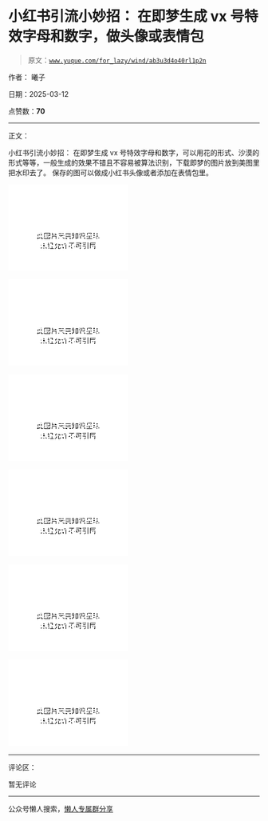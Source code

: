 # 小红书引流小妙招： 在即梦生成 vx 号特效字母和数字，做头像或表情包

> 原文：[`www.yuque.com/for_lazy/wind/ab3u3d4o40rl1p2n`](https://www.yuque.com/for_lazy/wind/ab3u3d4o40rl1p2n)

作者： 曦子

日期：2025-03-12

点赞数：**70**

* * *

正文：

小红书引流小妙招：
在即梦生成 vx 号特效字母和数字，可以用花的形式、沙漠的形式等等，一般生成的效果不错且不容易被算法识别，下载即梦的图片放到美图里把水印去了。
保存的图可以做成小红书头像或者添加在表情包里。

![](img/1e3ad26aba99cde2ee94c4eafed7fc52.png "None")

![](img/7f569d763a2c7a9e298134d224ee12e3.png "None")

![](img/c7df6b7339205a0cc64cddcd8bfe7fd6.png "None")

![](img/c71f30472658b02326132995ab587bf9.png "None")

![](img/979ce7895d44bdb5bd9b17c6641f8afe.png "None")

![](img/126b1aae7d225d381e2d89ddd1adedcf.png "None")

* * *

评论区：

暂无评论

* * *

公众号懒人搜索，[懒人专属群分享](https://lazybook.fun/#/blog/group)
